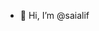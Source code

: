 - 👋 Hi, I’m @saialif

<!---
saialif/saialif is a ✨ special ✨ repository because its `README.md` (this file) appears on your GitHub profile.
You can click the Preview link to take a look at your changes.
--->
